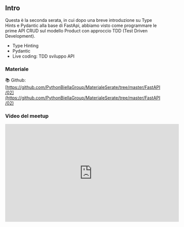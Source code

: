 ## Intro

Questa è la seconda serata, in cui dopo una breve introduzione su Type Hints e Pydantic alla base di FastApi, abbiamo visto come programmare le prime API CRUD sul modello Product con approccio TDD (Test Driven Development).

* Type Hinting
* Pydantic
* Live coding: TDD sviluppo API

### Materiale

📚 Github:
[https://github.com/PythonBiellaGroup/MaterialeSerate/tree/master/FastAPI/02](https://github.com/PythonBiellaGroup/MaterialeSerate/tree/master/FastAPI/02)

### Video del meetup

<iframe width="560" height="315" src="https://www.youtube.com/embed/mhWT7Iu2Mmk?si=IEVwxehOJxpoZ2YB" title="YouTube video player" frameborder="0" allow="accelerometer; autoplay; clipboard-write; encrypted-media; gyroscope; picture-in-picture; web-share" allowfullscreen></iframe>